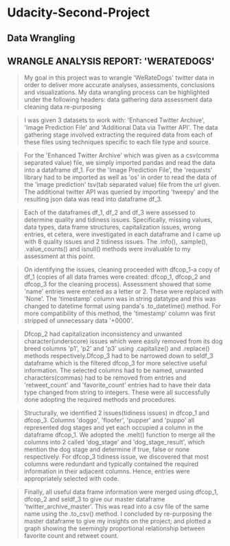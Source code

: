 # Udacity-Second-Project

## Data Wrangling
## WRANGLE ANALYSIS REPORT: 'WERATEDOGS'

> My goal in this project was to wrangle 'WeRateDogs' twitter data in order to deliver more accurate analyses, assessments, conclusions and visualizations.
My data wrangling process can be highlighted under the following headers:
data gathering
data assessment
data cleaning
data re-purposing

> I was given 3 datasets to work with: 'Enhanced Twitter Archive', 'Image Prediction File' and 'Additional Data via Twitter API'.
The data gathering stage involved extracting the required data from each of these files using techniques specific to each file type and source.

> For the 'Enhanced Twitter Archive' which was given as a csv(comma separated value) file, we simply imported pandas and read the data into a dataframe df_1. For the 'Image Prediction File', the 'requests' library had to be imported as well as 'os' in order to read the data of the 'image prediction' tsv(tab separated value) file from the url given. The additional twitter API was queried by importing 'tweepy' and the resulting json data was read into dataframe df_3.

> Each of the dataframes df_1, df_2 and df_3 were assessed to determine quality and tidiness issues. Specifically, missing values, data types, data frame structures, capitalization issues, wrong entries, et cetera, were investigated in each dataframe and I came up with 8 quality issues and 2 tidiness issues. The .info(), .sample(), .value_counts() and isnull() methods were invaluable to my assessment at this point.

> On identifying the issues, cleaning proceeded with dfcop_1-a copy of df_1 (copies of all data frames were created: dfcop_1, dfcop_2 and dfcop_3 for the cleaning process). Assessment showed that some 'name' entries were entered as a letter or 2. These were replaced with 'None'. The 'timestamp' column was in string datatype and this was changed to datetime format using panda's .to_datetime() method. For more compatibility of this method, the 'timestamp' column was first stripped of unnecessary data '+0000'.

> Dfcop_2 had capitalization inconsistency and unwanted character(underscore) issues which were easily removed from its dog breed columns 'p1', 'p2' and 'p3' using .capitalize() and .replace() methods respectively.Dfcop_3 had to be narrowed down to seldf_3 dataframe which is the filtered dfcop_3 for more selective useful information. The selected columns had to be named, unwanted characters(commas) had to be removed from entries and 'retweet_count' and 'favorite_count' entries had to have their data type changed from string to integers. These were all successfully done adopting the required methods and procedures.

> Structurally, we identified 2 issues(tidiness issues) in dfcop_1 and dfcop_3. Columns 'doggo', 'floofer', 'pupper' and 'puppo' all represented dog stages and yet each occupied a column in the dataframe dfcop_1. We adopted the .melt() function to merge all the columns into 2 called 'dog_stage' and 'dog_stage_result', which mention the dog stage and determine if true, false or none respectively. For dfcop_3 tidiness issue, we discovered that most columns were redundant and typically contained the required information in their adjacent columns. Hence, entries were appropriately selected with code.

> Finally, all useful data frame information were merged using dfcop_1, dfcop_2 and seldf_3 to give our master dataframe 'twitter_archive_master'. This was read into a csv file of the same name using the .to_csv() method. I concluded by re-purposing the master dataframe to give my insights on the project; and plotted a graph showing the seemingly proportional relationship between favorite count and retweet count.

